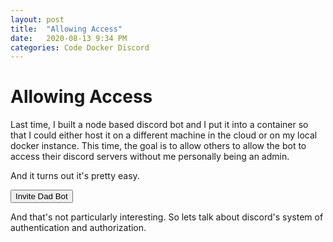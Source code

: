 ```yaml
---
layout: post
title:  "Allowing Access"
date:   2020-08-13 9:34 PM
categories: Code Docker Discord
---
```


# Allowing Access
Last time, I built a node based discord bot and I put it into a container so that I could either host it on a different machine in the cloud or on my local docker instance.
This time, the goal is to allow others to allow the bot to access their discord servers without me personally being an admin.
    
And it turns out it's pretty easy.

<button name="button" href="https://discord.com/api/oauth2/authorize?client_id=408450741968306187&permissions=67648&scope=bot">Invite Dad Bot</button>

And that's not particularly interesting. So lets talk about discord's system of authentication and authorization.
